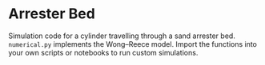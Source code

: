 # Arrester Bed

Simulation code for a cylinder travelling through a sand arrester bed.
`numerical.py` implements the Wong–Reece model. Import the functions into your
own scripts or notebooks to run custom simulations.
